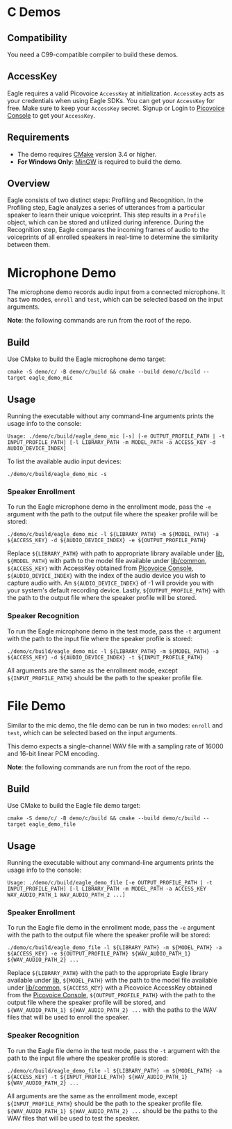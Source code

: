 # C Demos

## Compatibility

You need a C99-compatible compiler to build these demos.

## AccessKey

Eagle requires a valid Picovoice `AccessKey` at initialization. `AccessKey` acts as your credentials when using Eagle 
SDKs. You can get your `AccessKey` for free. Make sure to keep your `AccessKey` secret.
Signup or Login to [Picovoice Console](https://console.picovoice.ai/) to get your `AccessKey`.


## Requirements

- The demo requires [CMake](https://cmake.org/) version 3.4 or higher.
- **For Windows Only**: [MinGW](https://www.mingw-w64.org/) is required to build the demo.

## Overview

Eagle consists of two distinct steps: Profiling and Recognition. In the Profiling step, Eagle analyzes a series of
utterances from a particular speaker to learn their unique voiceprint. This step results in a `Profile` object,
which can be stored and utilized during inference. During the Recognition step, Eagle compares the incoming frames of
audio to the voiceprints of all enrolled speakers in real-time to determine the similarity between them.

# Microphone Demo

The microphone demo records audio input from a connected microphone. It has two modes, `enroll` and `test`,
which can be selected based on the input arguments.

**Note**: the following commands are run from the root of the repo.

## Build

Use CMake to build the Eagle microphone demo target:

```console
cmake -S demo/c/ -B demo/c/build && cmake --build demo/c/build --target eagle_demo_mic
```

## Usage

Running the executable without any command-line arguments prints the usage info to the console:

```console
Usage: ./demo/c/build/eagle_demo_mic [-s] [-e OUTPUT_PROFILE_PATH | -t INPUT_PROFILE_PATH] [-l LIBRARY_PATH -m MODEL_PATH -a ACCESS_KEY -d AUDIO_DEVICE_INDEX]
```

To list the available audio input devices:

```console
./demo/c/build/eagle_demo_mic -s
```

### Speaker Enrollment

To run the Eagle microphone demo in the enrollment mode, pass the `-e` argument with the path to the output file
where the speaker profile will be stored:

```console
./demo/c/build/eagle_demo_mic -l ${LIBRARY_PATH} -m ${MODEL_PATH} -a ${ACCESS_KEY} -d ${AUDIO_DEVICE_INDEX} -e ${OUTPUT_PROFILE_PATH}
```

Replace `${LIBRARY_PATH}` with path to appropriate library available under [lib](../../lib), `${MODEL_PATH}` with path
to the model file available under [lib/common](../../lib/common), `${ACCESS_KEY}` with AccessKey
obtained from [Picovoice Console](https://console.picovoice.ai/), `${AUDIO_DEVICE_INDEX}` with the index of the
audio device you wish to capture audio with. An `${AUDIO_DEVICE_INDEX}` of -1 will provide you with your system's
default recording device. Lastly, `${OUTPUT_PROFILE_PATH}` with the path to the output file where the speaker profile
will be stored.

### Speaker Recognition

To run the Eagle microphone demo in the test mode, pass the `-t` argument with the path to the input file
where the speaker profile is stored:

```console
./demo/c/build/eagle_demo_mic -l ${LIBRARY_PATH} -m ${MODEL_PATH} -a ${ACCESS_KEY} -d ${AUDIO_DEVICE_INDEX} -t ${INPUT_PROFILE_PATH}
```

All arguments are the same as the enrollment mode, except `${INPUT_PROFILE_PATH}` should be the path to the speaker
profile file.

# File Demo

Similar to the mic demo, the file demo can be run in two modes: `enroll` and `test`, which can be selected based on the
input arguments.

This demo expects a single-channel WAV file with a sampling rate of 16000 and 16-bit linear PCM encoding.

**Note**: the following commands are run from the root of the repo.

## Build

Use CMake to build the Eagle file demo target:

```console
cmake -S demo/c/ -B demo/c/build && cmake --build demo/c/build --target eagle_demo_file
```

## Usage

Running the executable without any command-line arguments prints the usage info to the console:

```console
Usage: ./demo/c/build/eagle_demo_file [-e OUTPUT_PROFILE_PATH | -t INPUT_PROFILE_PATH] [-l LIBRARY_PATH -m MODEL_PATH -a ACCESS_KEY WAV_AUDIO_PATH_1 WAV_AUDIO_PATH_2 ...]
```

### Speaker Enrollment

To run the Eagle file demo in the enrollment mode, pass the `-e` argument with the path to the output file
where the speaker profile will be stored:

```console
./demo/c/build/eagle_demo_file -l ${LIBRARY_PATH} -m ${MODEL_PATH} -a ${ACCESS_KEY} -e ${OUTPUT_PROFILE_PATH} ${WAV_AUDIO_PATH_1} ${WAV_AUDIO_PATH_2} ...
```

Replace `${LIBRARY_PATH}` with the path to the appropriate Eagle library available under [lib](../../lib), 
`${MODEL_PATH}` with the path to the model file available under [lib/common](../../lib/common), `${ACCESS_KEY}` with a
Picovoice AccessKey obtained from the [Picovoice Console](https://console.picovoice.ai/), `${OUTPUT_PROFILE_PATH}` with the
path to the output file where the speaker profile will be stored, and `${WAV_AUDIO_PATH_1} ${WAV_AUDIO_PATH_2} ...` with
the paths to the WAV files that will be used to enroll the speaker.

### Speaker Recognition

To run the Eagle file demo in the test mode, pass the `-t` argument with the path to the input file
where the speaker profile is stored:

```console
./demo/c/build/eagle_demo_file -l ${LIBRARY_PATH} -m ${MODEL_PATH} -a ${ACCESS_KEY} -t ${INPUT_PROFILE_PATH} ${WAV_AUDIO_PATH_1} ${WAV_AUDIO_PATH_2} ...
```

All arguments are the same as the enrollment mode, except `${INPUT_PROFILE_PATH}` should be the path to the speaker
profile file. `${WAV_AUDIO_PATH_1} ${WAV_AUDIO_PATH_2} ...` should be the paths to the WAV files that will be used to
test the speaker.